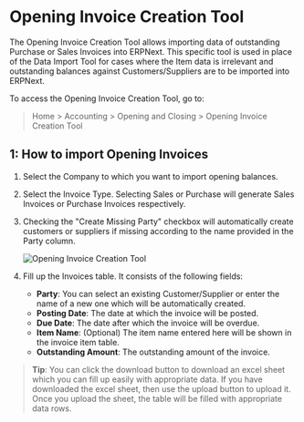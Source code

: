 <!-- add-breadcrumbs -->
# Opening Invoice Creation Tool

The Opening Invoice Creation Tool allows importing data of outstanding Purchase or Sales Invoices into ERPNext. This specific tool is used in place of the Data Import Tool for cases where the Item data is irrelevant and outstanding balances against Customers/Suppliers are to be imported into ERPNext.

To access the Opening Invoice Creation Tool, go to:

> Home > Accounting > Opening and Closing > Opening Invoice Creation Tool

## 1: How to import Opening Invoices

1. Select the Company to which you want to import opening balances.

2. Select the Invoice Type. Selecting Sales or Purchase will generate Sales Invoices or Purchase Invoices respectively.

3. Checking the "Create Missing Party" checkbox will automatically create customers or suppliers if missing according to the name provided in the Party column.

    <img class="screenshot" alt="Opening Invoice Creation Tool" src="{{docs_base_url}}/assets/img/setup/opening-invoice-creation-tool.png">

4. Fill up the Invoices table. It consists of the following fields:
    - **Party**: You can select an existing Customer/Supplier or enter the name of a new one which will be automatically created.
    - **Posting Date**: The date at which the invoice will be posted.
    - **Due Date**: The date after which the invoice will be overdue.
    - **Item Name**: (Optional) The item name entered here will be shown in the invoice item table.
    - **Outstanding Amount**: The outstanding amount of the invoice.

> **Tip**: You can click the download button to download an excel sheet which you can fill up easily with appropriate data. If you have downloaded the excel sheet, then use the upload button to upload it. Once you upload the sheet, the table will be filled with appropriate data rows.
